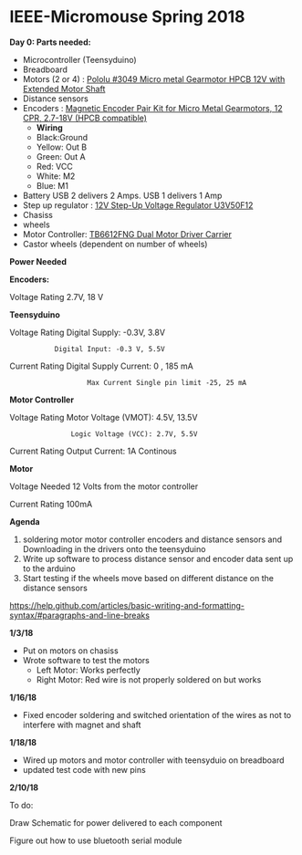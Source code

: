# IEEE-Micromouse Spring 2018

**Day 0: Parts needed:**

- Microcontroller (Teensyduino)
- Breadboard
- Motors (2 or 4) : [Pololu #3049 Micro metal Gearmotor HPCB 12V with Extended Motor Shaft](https://www.pololu.com/product/3049)
- Distance sensors
- Encoders : [Magnetic Encoder Pair Kit for Micro Metal Gearmotors, 12 CPR, 2.7-18V (HPCB compatible)](https://www.pololu.com/product/3081)
  - **Wiring**
  - Black:Ground
  - Yellow: Out B
  - Green: Out A
  - Red: VCC
  - White: M2
  - Blue: M1
- Battery USB 2 delivers 2 Amps. USB 1 delivers 1 Amp
- Step up regulator : [12V Step-Up Voltage Regulator U3V50F12](https://www.pololu.com/product/2568)
- Chasiss
- wheels
- Motor Controller: [TB6612FNG Dual Motor Driver Carrier](https://www.pololu.com/product/713)
- Castor wheels (dependent on number of wheels)

**Power Needed**

**Encoders:** 

Voltage Rating 2.7V, 18 V
          
**Teensyduino**

Voltage Rating Digital Supply:  -0.3V, 3.8V

               Digital Input: -0.3 V, 5.5V
                   
Current Rating Digital Supply Current: 0 , 185 mA

                       Max Current Single pin limit -25, 25 mA
   
**Motor Controller**

Voltage Rating Motor Voltage (VMOT): 4.5V, 13.5V

                   Logic Voltage (VCC): 2.7V, 5.5V
                   
Current Rating Output Current: 1A Continous

**Motor** 

Voltage Needed 12 Volts from the motor controller

Current Rating 100mA

                   
 **Agenda**

1. soldering motor motor controller encoders and distance sensors and Downloading in the drivers onto the teensyduino
2. Write up software to process distance sensor and encoder data sent up to the arduino
3. Start testing if the wheels move based on different distance on the distance sensors

https://help.github.com/articles/basic-writing-and-formatting-syntax/#paragraphs-and-line-breaks

**1/3/18**
- Put on motors on chasiss
- Wrote software to test the motors
  - Left Motor: Works perfectly
  - Right Motor: Red wire is not properly soldered on but works
  
**1/16/18**
- Fixed encoder soldering and switched orientation of the wires as not to interfere with magnet and shaft
  
**1/18/18**
- Wired up motors and motor controller with teensyduio on breadboard
- updated test code with new pins

**2/10/18**

To do: 

Draw Schematic for power delivered to each component

Figure out how to use bluetooth serial module





